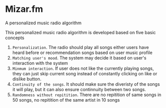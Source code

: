 # Mizar.fm
A personalized music radio algorithm

This personalized music radio algorithm is developed based on five basic concepts
1. `Personalization`.  The radio should play all songs either users have heard before or recommendation songs based on user music profile
2. `Matching user's mood`.  The system may decide it based on user's interaction with the system
3. `Minmum interaction`. If user does not like the currently playing songs, they can just skip current song instead of constantly clicking on like or dislike button.
4. `Continuity of the songs`. It should make sure the diveristy of the songs it will play, but it can also ensure continnuity between two songs.
5.  `Randomness without repitition`. There are no repitition of same songs in 50 songs, no repitition of the same artist in 10 songs


